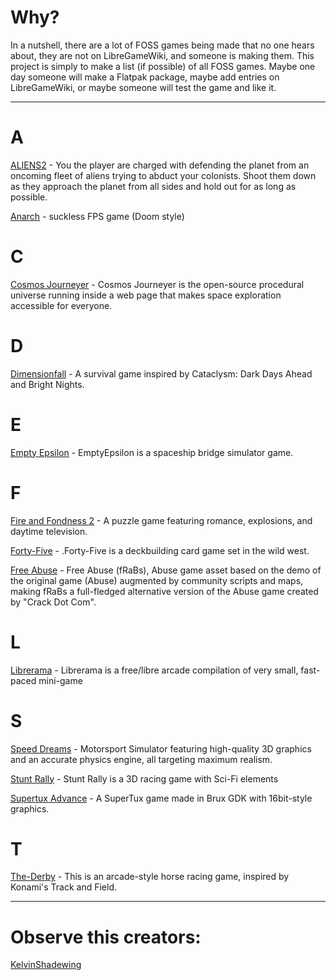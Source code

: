 # Why?
In a nutshell, there are a lot of FOSS games being made that no one hears about, they are not on LibreGameWiki, and someone is making them. This project is simply to make a list (if possible) of all FOSS games. Maybe one day someone will make a Flatpak package, maybe add entries on LibreGameWiki, or maybe someone will test the game and like it.

___

# A
[ALIENS2](https://github.com/Vega-Boo/ALIENS2) - You the player are charged with defending the planet from an oncoming fleet of aliens trying to abduct your colonists. Shoot them down as they approach the planet from all sides and hold out for as long as possible.

[Anarch](https://git.coom.tech/drummyfish/Anarch) - suckless FPS game (Doom style)

# C
[Cosmos Journeyer](https://github.com/BarthPaleologue/CosmosJourneyer) - Cosmos Journeyer is the open-source procedural universe running inside a web page that makes space exploration accessible for everyone.

# D
[Dimensionfall](https://github.com/Khaligufzel/Dimensionfall) - A survival game inspired by Cataclysm: Dark Days Ahead and Bright Nights.

# E
[Empty Epsilon](https://daid.github.io/EmptyEpsilon/) - EmptyEpsilon is a spaceship bridge simulator game.

# F
[Fire and Fondness 2](https://bitbucket.org/JohnGabrielUK/fire-and-fondness-2/) - A puzzle game featuring romance, explosions, and daytime television.

[Forty-Five](https://www.forty-five.at) - .Forty-Five is a deckbuilding card game set in the wild west.

[Free Abuse](https://github.com/IntinteDAO/fRaBs) - Free Abuse (fRaBs), Abuse game asset based on the demo of the original game (Abuse) augmented by community scripts and maps, making fRaBs a full-fledged alternative version of the Abuse game created by "Crack Dot Com".

# L
[Librerama](https://librerama.codeberg.page) - Librerama is a free/libre arcade compilation of very small, fast-paced mini-game

# S
[Speed Dreams](https://speed-dreams.net) - Motorsport Simulator featuring high-quality 3D graphics and an accurate physics engine, all targeting maximum realism.

[Stunt Rally](https://stuntrally.tuxfamily.org/) - Stunt Rally is a 3D racing game with Sci-Fi elements

[Supertux Advance](https://github.com/KelvinShadewing/supertux-advance) - A SuperTux game made in Brux GDK with 16bit-style graphics.

# T
[The-Derby](https://github.com/Vega-Boo/The-Derby) - This is an arcade-style horse racing game, inspired by Konami's Track and Field.

___

# Observe this creators:
[KelvinShadewing](https://github.com/KelvinShadewing)
